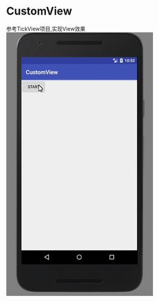 # CustomView
参考TickView项目,实现View效果
![img](https://github.com/yangqi1024/CustomView/blob/master/2cLDYAIfD4.gif)
